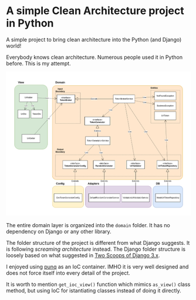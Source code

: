 # A simple Clean Architecture project in Python

A simple project to bring clean architecture into the Python (and Django) world!

Everybody knows clean architecture. Numerous people used it in Python before. This is my attempt.

![Class Digram](/doc/diagram.drawio.png)

The entire domain layer is organized into the `domain` folder. It has no dependency on Django or any other library.

The folder structure of the project is different from what Django suggests. It is following *screaming architecture* instead. The Django folder structure is loosely based on what suggested in [Two Scoops of Django 3.x](https://www.feldroy.com/books/two-scoops-of-django-3-x).

I enjoyed using [punq](https://github.com/bobthemighty/punq) as an IoC container. IMHO it is very well designed and does not force itself into every detail of the project.

It is worth to mention `get_ioc_view()` function which mimics `as_view()` class method, but using IoC for istantiating classes instead of doing it directly.
